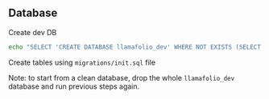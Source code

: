 ## Database

Create dev DB

```bash
echo "SELECT 'CREATE DATABASE llamafolio_dev' WHERE NOT EXISTS (SELECT FROM pg_database WHERE datname = 'llamafolio_dev')\gexec" | psql
```

Create tables using `migrations/init.sql` file

Note: to start from a clean database, drop the whole `llamafolio_dev` database and run previous steps again.
